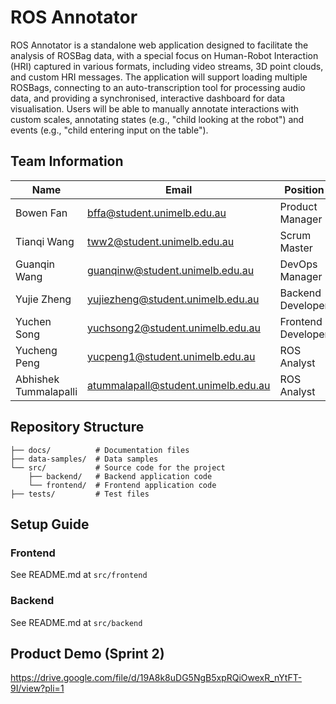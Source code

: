 # ROS Annotator

ROS Annotator is a standalone web application designed to facilitate the analysis of ROSBag data, with a special focus on Human-Robot Interaction (HRI) captured in various formats, including video streams, 3D point clouds, and custom HRI messages. The application will support loading multiple ROSBags, connecting to an auto-transcription tool for processing audio data, and providing a synchronised, interactive dashboard for data visualisation. Users will be able to manually annotate interactions with custom scales, annotating states (e.g., "child looking at the robot") and events (e.g., "child entering input on the table").

## Team Information

| Name | Email | Position |
|------|-------|----------|
| Bowen Fan | bffa@student.unimelb.edu.au | Product Manager |
| Tianqi Wang | tww2@student.unimelb.edu.au | Scrum Master |
| Guanqin Wang | guanqinw@student.unimelb.edu.au | DevOps Manager|
| Yujie Zheng | yujiezheng@student.unimelb.edu.au | Backend Developer |
| Yuchen Song | yuchsong2@student.unimelb.edu.au | Frontend Developer |
| Yucheng Peng | yucpeng1@student.unimelb.edu.au | ROS Analyst |
| Abhishek Tummalapalli | atummalapall@student.unimelb.edu.au | ROS Analyst |

## Repository Structure

```
├── docs/          # Documentation files
├── data-samples/  # Data samples
└── src/           # Source code for the project
    ├── backend/   # Backend application code
    └── frontend/  # Frontend application code
├── tests/         # Test files
```

## Setup Guide

### Frontend

See README.md at <code>src/frontend</code>

### Backend

See README.md at <code>src/backend</code>

## Product Demo (Sprint 2)

https://drive.google.com/file/d/19A8k8uDG5NgB5xpRQiOwexR_nYtFT-9I/view?pli=1
